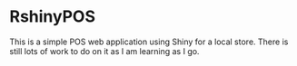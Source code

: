 # RshinyPOS  

This is a simple POS web application using Shiny for a local store.  There is still lots of work to do on it as I am learning as I go.
